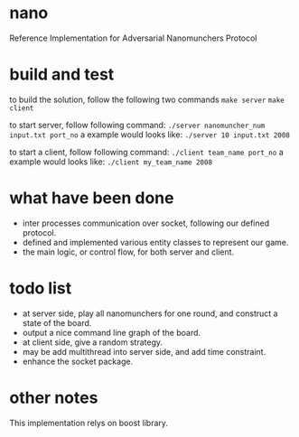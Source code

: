 nano
====

Reference Implementation for Adversarial Nanomunchers Protocol


build and test
==

to build the solution, follow the following two commands
`make server`
`make client`

to start server, follow following command:
`./server nanomuncher_num input.txt port_no`
a example would looks like:
`./server 10 input.txt 2008`

to start a client, follow following command: 
`./client team_name port_no`
a example would looks like:
`./client my_team_name 2008`


what have been done
==

* inter processes communication over socket, following our defined protocol.
* defined and implemented various entity classes to represent our game.
* the main logic, or control flow, for both server and client.


todo list
==

* at server side, play all nanomunchers for one round, and construct
  a state of the board.
* output a nice command line graph of the board.
* at client side, give a random strategy.
* may be add multithread into server side, and add time constraint. 
* enhance the socket package.


other notes
==

This implementation relys on boost library.
